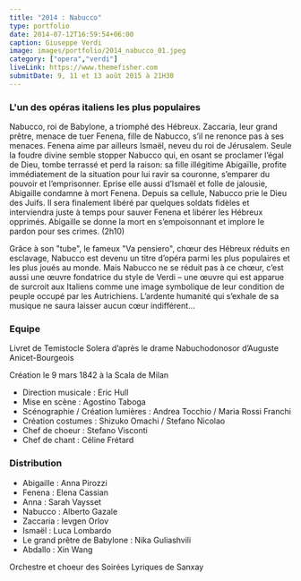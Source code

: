 ```yaml
---
title: "2014 : Nabucco"
type: portfolio
date: 2014-07-12T16:59:54+06:00
caption: Giuseppe Verdi
image: images/portfolio/2014_nabucco_01.jpeg
category: ["opera","verdi"]
liveLink: https://www.themefisher.com
submitDate: 9, 11 et 13 août 2015 à 21H30
---
```

### L'un des opéras italiens les plus populaires

Nabucco, roi de Babylone, a triomphé des Hébreux. Zaccaria, leur grand prêtre, menace de tuer Fenena, fille de Nabucco, s’il ne renonce pas à ses menaces. Fenena aime par ailleurs Ismaël, neveu du roi de Jérusalem. Seule la foudre divine semble stopper Nabucco qui, en osant se proclamer l’égal de Dieu, tombe terrassé et perd la raison: sa fille illégitime Abigaïlle, profite immédiatement de la situation pour lui ravir sa couronne, s’emparer du pouvoir et l’emprisonner. Eprise elle aussi d’Ismaël et folle de jalousie, Abigaille condamne à mort Fenena. Depuis sa cellule, Nabucco prie le Dieu des Juifs. Il sera finalement libéré par quelques soldats fidèles et interviendra juste à temps pour sauver Fenena et libérer les Hébreux opprimés. Abigaille se donne la mort en s’empoisonnant et implore le pardon pour ses crimes. (2h10)

Grâce à son "tube", le fameux "Va pensiero", chœur des Hébreux réduits en esclavage, Nabucco est devenu un titre d’opéra parmi les plus populaires et les plus joués au monde. Mais Nabucco ne se réduit pas à ce chœur, c’est aussi une œuvre fondatrice du style de Verdi – une œuvre qui est apparue de surcroit aux Italiens comme une image symbolique de leur condition de peuple occupé par les Autrichiens. L’ardente humanité qui s’exhale de sa musique ne saura laisser aucun cœur indifférent...

### Equipe

Livret de Temistocle Solera d’après le drame Nabuchodonosor d’Auguste Anicet-Bourgeois

Création le 9 mars 1842 à la Scala de Milan

- Direction musicale : Eric Hull
- Mise en scène : Agostino Taboga
- Scénographie / Création lumières : Andrea Tocchio / Maria Rossi Franchi	
- Création costumes : Shizuko Omachi / Stefano Nicolao	
- Chef de choeur : Stefano Visconti
- Chef de chant : Céline Frétard

### Distribution

- Abigaille : Anna Pirozzi	
- Fenena : Elena Cassian	
- Anna : Sarah Vaysset	
- Nabucco : Alberto Gazale	
- Zaccaria : Ievgen Orlov	
- Ismaël : Luca Lombardo	
- Le grand prêtre de Babylone : Nika Guliashvili	
- Abdallo : Xin Wang	


Orchestre et choeur des Soirées Lyriques de Sanxay

